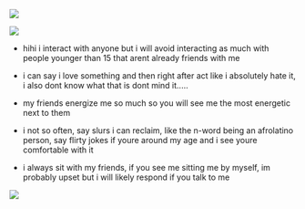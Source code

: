 ![](https://files.catbox.moe/5lx0mj.png)  
                 
![](https://komarev.com/ghpvc/?username=Acceptmylove&color=yellow)


 -  hihi i interact with anyone but i will avoid interacting as much with people younger than 15 that arent already friends with me

 -  i can say i love something and then right after act like i absolutely hate it, i also dont know what that is dont mind it.....

 -  my friends energize me so much so you will see me the most energetic next to them

 -  i not so often, say slurs i can reclaim, like the n-word being an afrolatino person, say flirty jokes if youre around my age and i see youre comfortable with it

 -  i always sit with my friends, if you see me sitting me by myself, im probably upset but i will likely respond if you talk to me
   
![](https://file.garden/Zd4zBrmXyXjgTATs/GOODS-04456940.jpg)
